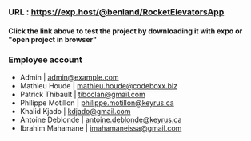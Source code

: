 ### URL : https://exp.host/@benland/RocketElevatorsApp

#### Click the link above to test the project by downloading it with expo or "open project in browser"

### Employee account

- Admin | admin@example.com
- Mathieu Houde | mathieu.houde@codeboxx.biz
- Patrick Thibault | tiboclan@gmail.com
- Philippe Motillon | philippe.motillon@keyrus.ca
- Khalid Kjado | kdjado@gmail.com
- Antoine Deblonde | antoine.deblonde@keyrus.ca
- Ibrahim Mahamane | imahamaneissa@gmail.com
